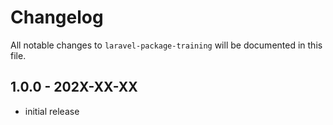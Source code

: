# Changelog

All notable changes to `laravel-package-training` will be documented in this file.

## 1.0.0 - 202X-XX-XX

- initial release
